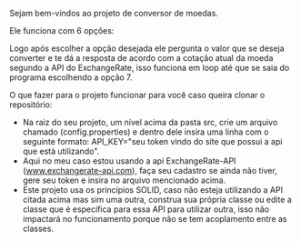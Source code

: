Sejam bem-vindos ao projeto de conversor de moedas.

Ele funciona com 6 opções:

Logo após escolher a opção desejada ele pergunta o valor que se deseja converter e te dá a resposta de acordo com a cotação atual da moeda segundo a API do ExchangeRate,
isso funciona em loop até que se saia do programa escolhendo a opção 7.

O que fazer para o projeto funcionar para você caso queira clonar o repositório:
- Na raiz do seu projeto, um nível acima da pasta src, crie um arquivo chamado (config.properties) e dentro dele insira uma linha com o seguinte
  formato: API_KEY="seu token vindo do site que possui a api que está utilizando".
- Aqui no meu caso estou usando a api ExchangeRate-API (www.exchangerate-api.com), faça seu cadastro se ainda não tiver, gere seu token
 e insira no arquivo mencionado acima.
- Este projeto usa os princípios SOLID, caso não esteja utilizando a API citada acima mas sim uma outra, construa sua própria classe ou
  edite a classe que é específica para essa API para utilizar outra, isso não impactará no funcionamento porque não se tem acoplamento entre as classes.

